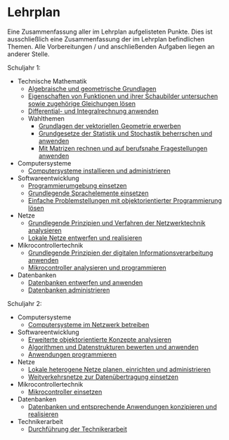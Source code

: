# Lehrplan

Eine Zusammenfassung aller im Lehrplan aufgelisteten Punkte.
Dies ist ausschließlich eine Zusammenfassung der im Lehrplan befindlichen Themen.
Alle Vorbereitungen / und anschließenden Aufgaben liegen an anderer Stelle.

Schuljahr 1:

- Technische Mathematik
    - [Algebraische und geometrische Grundlagen](/Lehrplan/Jahr%201/Technische%20Mathematik/Algebraische%20und%20geometrische%20Grundlagen.md)
    - [Eigenschaften von Funktionen und ihrer Schaubilder
untersuchen sowie zugehörige Gleichungen lösen](/Lehrplan/Jahr%201/Technische%20Mathematik/Eigenschaften%20von%20Funktionen%20und%20Gleichungen%20lösen.md)
    - [Differential- und Integralrechnung anwenden](/Lehrplan/Jahr%201/Technische%20Mathematik/Differential-%20und%20Integralrechnung.md)
    - Wahlthemen
        - [Grundlagen der vektoriellen Geometrie erwerben](/Lehrplan/Jahr%201/Technische%20Mathematik/Wahlthemen.md)
        - [Grundgesetze der Statistik und Stochastik beherrschen und anwenden](/Lehrplan/Jahr%201/Technische%20Mathematik/Wahlthemen.md)
        - [Mit Matrizen rechnen und auf berufsnahe Fragestellungen anwenden](/Lehrplan/Jahr%201/Technische%20Mathematik/Wahlthemen.md)
- Computersysteme
    - [Computersysteme installieren und administrieren](/Lehrplan/Jahr%201/Computersysteme/Computersysteme%20installieren%20und%20administrieren.md)
- Softwareentwicklung
    - [Programmierumgebung einsetzen](/Lehrplan/Jahr%201/Softwareentwicklung/Programmierumgebung%20einsetzen.md)
    - [Grundlegende Sprachelemente einsetzen](/Lehrplan/Jahr%201/Softwareentwicklung/Grundlegende%20Sprachelemente%20einsetzen.md)
   - [Einfache Problemstellungen mit objektorientierter Programmierung lösen](/Lehrplan/Jahr%201/Softwareentwicklung/Einfache%20Problemstellungen%20mit%20objektorientierter%20Programmierung%20lösen.md)
- Netze
    - [Grundlegende Prinzipien und Verfahren der Netzwerktechnik analysieren](/Lehrplan/Jahr%201/Netze/Grundlegende%20Prinzipien%20und%20Verfahren%20der%20Netzwerktechnik%20analysieren.md)
    - [Lokale Netze entwerfen und realisieren](/Lehrplan/Jahr%201/Netze/Lokale%20Netze%20entwerfen%20und%20realisieren.md)
- Mikrocontrollertechnik
    - [Grundlegende Prinzipien der digitalen Informationsverarbeitung anwenden](/Lehrplan/Jahr%201/Mikrocontrollertechnik/Grundlegende%20Prinzipien%20der%20digitalen%20Informationsverarbeitung%20anwenden.md)
    - [Mikrocontroller analysieren und programmieren](/Lehrplan/Jahr%201/Mikrocontrollertechnik/Mikrocontroller%20analysieren%20und%20programmieren.md)
- Datenbanken
    - [Datenbanken entwerfen und anwenden](/Lehrplan/Jahr%201/Datenbanken/Datenbanken%20entwerfen%20und%20anwenden.md)
    - [Datenbanken administrieren](/Lehrplan/Jahr%201/Datenbanken/Datenbanken%20administrieren.md)

Schuljahr 2:

- Computersysteme
    - [Computersysteme im Netzwerk betreiben](/Lehrplan/Jahr%202\Computersysteme\Computersysteme%20im%20Netzwerk%20betreiben.md)
- Softwareentwicklung
    - [Erweiterte objektorientierte Konzepte analysieren](/Lehrplan/Jahr%202/Softwareentwicklung/Erweiterte%20objektorientierte%20Konzepte%20analysieren.md)
    - [Algorithmen und Datenstrukturen bewerten und anwenden](/Lehrplan/Jahr%202/Softwareentwicklung/Algorithmen%20und%20Datenstrukturen%20bewerten%20und%20anwenden.md)
    - [Anwendungen programmieren](/Lehrplan/Jahr%202/Softwareentwicklung/Anwendungen%20programmieren.md)
- Netze
    - [Lokale heterogene Netze planen, einrichten und administrieren](/Lehrplan/Jahr%202/Netze/Lokale%20heterogene%20Netze%20planen%20einrichten%20und%20administrieren.md)
    - [Weitverkehrsnetze zur Datenübertragung einsetzen](/Lehrplan/Jahr%202/Netze/Weitverkehrsnetze%20zur%20Datenübertragung%20einsetzen.md)
- Mikrocontrollertechnik
    - [Mikrocontroller einsetzen](/Lehrplan/Jahr%202/Mikrocontrollertechnik/Mikrocontroller%20einsetzen.md)
- Datenbanken
    - [Datenbanken und entsprechende Anwendungen konzipieren und realisieren](/Lehrplan/Jahr%202/Datenbanken/Datenbanken%20und%20entsprechende%20Anwendungen%20konzipieren%20und%20realisieren.md)
- Technikerarbeit
    - [Durchführung der Technikerarbeit](/Lehrplan/Jahr%202/Technikerarbeit/Durchführung%20der%20Technikerarbeit.md)

